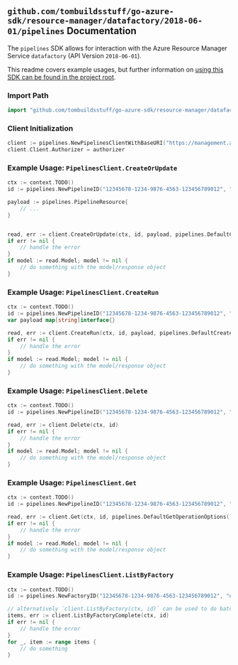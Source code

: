 
## `github.com/tombuildsstuff/go-azure-sdk/resource-manager/datafactory/2018-06-01/pipelines` Documentation

The `pipelines` SDK allows for interaction with the Azure Resource Manager Service `datafactory` (API Version `2018-06-01`).

This readme covers example usages, but further information on [using this SDK can be found in the project root](https://github.com/tombuildsstuff/go-azure-sdk/tree/main/docs).

### Import Path

```go
import "github.com/tombuildsstuff/go-azure-sdk/resource-manager/datafactory/2018-06-01/pipelines"
```


### Client Initialization

```go
client := pipelines.NewPipelinesClientWithBaseURI("https://management.azure.com")
client.Client.Authorizer = authorizer
```


### Example Usage: `PipelinesClient.CreateOrUpdate`

```go
ctx := context.TODO()
id := pipelines.NewPipelineID("12345678-1234-9876-4563-123456789012", "example-resource-group", "factoryValue", "pipelineValue")

payload := pipelines.PipelineResource{
	// ...
}


read, err := client.CreateOrUpdate(ctx, id, payload, pipelines.DefaultCreateOrUpdateOperationOptions())
if err != nil {
	// handle the error
}
if model := read.Model; model != nil {
	// do something with the model/response object
}
```


### Example Usage: `PipelinesClient.CreateRun`

```go
ctx := context.TODO()
id := pipelines.NewPipelineID("12345678-1234-9876-4563-123456789012", "example-resource-group", "factoryValue", "pipelineValue")
var payload map[string]interface{}

read, err := client.CreateRun(ctx, id, payload, pipelines.DefaultCreateRunOperationOptions())
if err != nil {
	// handle the error
}
if model := read.Model; model != nil {
	// do something with the model/response object
}
```


### Example Usage: `PipelinesClient.Delete`

```go
ctx := context.TODO()
id := pipelines.NewPipelineID("12345678-1234-9876-4563-123456789012", "example-resource-group", "factoryValue", "pipelineValue")

read, err := client.Delete(ctx, id)
if err != nil {
	// handle the error
}
if model := read.Model; model != nil {
	// do something with the model/response object
}
```


### Example Usage: `PipelinesClient.Get`

```go
ctx := context.TODO()
id := pipelines.NewPipelineID("12345678-1234-9876-4563-123456789012", "example-resource-group", "factoryValue", "pipelineValue")

read, err := client.Get(ctx, id, pipelines.DefaultGetOperationOptions())
if err != nil {
	// handle the error
}
if model := read.Model; model != nil {
	// do something with the model/response object
}
```


### Example Usage: `PipelinesClient.ListByFactory`

```go
ctx := context.TODO()
id := pipelines.NewFactoryID("12345678-1234-9876-4563-123456789012", "example-resource-group", "factoryValue")

// alternatively `client.ListByFactory(ctx, id)` can be used to do batched pagination
items, err := client.ListByFactoryComplete(ctx, id)
if err != nil {
	// handle the error
}
for _, item := range items {
	// do something
}
```
